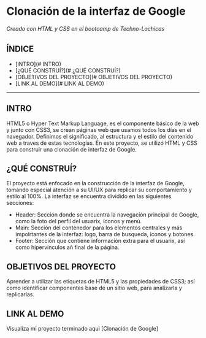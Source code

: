 # Clonación de la interfaz de Google
###### Creado con HTML y CSS en el bootcamp de Techno-Lochicas

## ÍNDICE
* [iNTRO](# INTRO)
* [¿QUÉ CONSTRUÍ?](# ¿QUÉ CONSTRUÍ?)
* [OBJETIVOS DEL PROYECTO](# OBJETIVOS DEL PROYECTO)
* [LINK AL DEMO](# LINK AL DEMO)

***

## INTRO
HTML5 o Hyper Text Markup Language, es el componente básico de la web y junto con CSS3, se crean páginas web que usamos todos los días en el navegador. Definimos el significado, al estructura y el estilo del contenido web a traves de estas tecnologías.
En este proyecto, se utilizó HTML y CSS para construir una clonación de interfaz de Google.

## ¿QUÉ CONSTRUÍ?
El proyecto está enfocado en la construcción de la interfaz de Google, tomando especial atención a su UI/UX para replicar su comportamiento y estilo al 100%. La interfaz se encuentra dividido en las siguientes secciones:
* Header: Sección donde se encuentra la navegación principal de Google, como la foto del perfil del usuarix, íconos y menú.
* Main: Sección del contenedor para los elementos centrales y más impolrtantes de la interfaz: logo, barra de busqueda, íconos y botones.
* Footer: Sección que contiene información extra para el usuarix, así como hipervínculos añ final de la página.

## OBJETIVOS DEL PROYECTO
Aprender a utilizar las etiquetas de HTML5 y las propiedades de CSS3; así como identificar componentes base de un sitio web, para analizarla y replicarlas.

## LINK AL DEMO
Visualiza mi proyecto terminado aqui [Clonación de Google]
